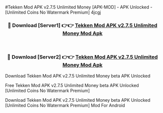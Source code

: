#Tekken Mod APK v2.7.5 Unlimited Money [APK-MOD] - APK Unlocked - [Unlimited Coins No Watermark Premium] 4jcgj



<div align="center">

<h3>🔴 Download [Server1] 👉👉 <a href="https://momento.my/?title=Tekken_Mod_APK_v2.7.5_Unlimited_Money">Tekken Mod APK v2.7.5 Unlimited Money Mod Apk</a></h3><br>

<h3>🔴 Download [Server2] 👉👉 <a href="https://momento.my/?title=Tekken_Mod_APK_v2.7.5_Unlimited_Money">Tekken Mod APK v2.7.5 Unlimited Money Mod Apk</a></h3>
</div>



Download Tekken Mod APK v2.7.5 Unlimited Money beta APK Unlocked

Free Tekken Mod APK v2.7.5 Unlimited Money beta APK Unlocked [Unlimited Coins No Watermark Premium]

Download Tekken Mod APK v2.7.5 Unlimited Money beta APK Unlocked [Unlimited Coins No Watermark Premium] Mod For Android
